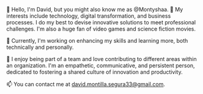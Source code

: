👋 Hello, I'm David, but you might also know me as @Montyshaa.
👀 My interests include technology, digital transformation, and business processes.
I do my best to devise innovative solutions to meet professional challenges. I'm also
a huge fan of video games and science fiction movies.

🌱 Currently, I'm working on enhancing my skills and learning more, both technically
and personally.

💞️ I enjoy being part of a team and love contributing to different areas within an
organization. I'm an empathetic, communicative, and persistent person, dedicated to
fostering a shared culture of innovation and productivity.

📫 You can contact me at david.montilla.segura33@gmail.com.
